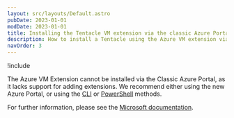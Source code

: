 ```yaml
---
layout: src/layouts/Default.astro
pubDate: 2023-01-01
modDate: 2023-01-01
title: Installing the Tentacle VM extension via the classic Azure Portal
description: How to install a Tentacle using the Azure VM extension via the classic Azure Portal
navOrder: 3
---
```


!include <azure-vm-extension-deprecated>

The Azure VM Extension cannot be installed via the Classic Azure Portal, as it lacks support for adding extensions. We recommend either using the new Azure Portal, or using the [CLI](/docs/infrastructure/deployment-targets/tentacle/windows/azure-virtual-machines/via-the-azure-cli/) or [PowerShell](/docs/infrastructure/deployment-targets/tentacle/windows/azure-virtual-machines/via-powershell/) methods.

For further information, please see the [Microsoft documentation](https://docs.microsoft.com/en-us/azure/virtual-machines/windows/classic/manage-extensions?toc=%2fazure%2fvirtual-machines%2fwindows%2fclassic%2ftoc.json).
